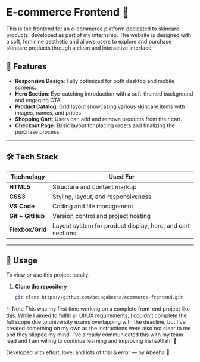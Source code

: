 # E-commerce Frontend 🌸

This is the frontend for an e-commerce platform dedicated to skincare products, developed as part of my internship. The website is designed with a soft, feminine aesthetic and allows users to explore and purchase skincare products through a clean and interactive interface.

## 🌟 Features

- **Responsive Design**: Fully optimized for both desktop and mobile screens.
- **Hero Section**: Eye-catching introduction with a soft-themed background and engaging CTA.
- **Product Catalog**: Grid layout showcasing various skincare items with images, names, and prices.
- **Shopping Cart**: Users can add and remove products from their cart.
- **Checkout Page**: Basic layout for placing orders and finalizing the purchase process.

---

## 🛠️ Tech Stack

| Technology     | Used For                                 |
|----------------|------------------------------------------|
| **HTML5**      | Structure and content markup             |
| **CSS3**       | Styling, layout, and responsiveness      |
| **VS Code**    | Coding and file management               |
| **Git + GitHub** | Version control and project hosting     |
| **Flexbox/Grid** | Layout system for product display, hero, and cart sections |

---

## 🚀 Usage

To view or use this project locally:

1. **Clone the repository**  
   ```bash
   git clone https://github.com/beingabeeha/ecommerce-frontend.git
   
✨ Note
This was my first time working on a complete front-end project like this. While I aimed to fulfill all UI/UX requirements, I couldn’t complete the full scope due to university exams overlapping with the deadline, but I've created something on my own as the instructions were also not clear to me and they slipped my mind. I’ve already communicated this with my team lead and I am willing to continue learning and improving insha’Allah! 🤍

Developed with effort, love, and lots of trial & error — by Abeeha 🌷
